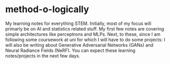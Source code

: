 # method-o-logically
My learning notes for everything STEM. Initially, most of my focus will primarly be on AI and statistics related stuff. My first few notes are covering simple architectures like perceptrons and MLPs. Next, to these, since I am following some coursework at uni for which I will have to do some projects: I will also be writing about Generative Adversarial Networks (GANs) and Neural Radiance Fields (NeRF). You can expect these learning notes/projects in the next few days.
